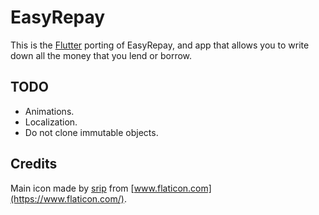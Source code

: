 # EasyRepay

This is the [Flutter](https://flutter.dev) porting of EasyRepay, and app that allows you to write down all the money that you lend or borrow.

## TODO

- Animations.
- Localization.
- Do not clone immutable objects.

## Credits

Main icon made by [srip](https://www.flaticon.com/authors/srip) from [www.flaticon.com](https://www.flaticon.com/).

